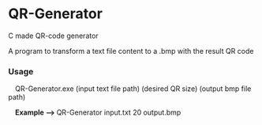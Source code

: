 # QR-Generator
C made QR-code generator

A program to transform a text file content to a .bmp with the result QR code

<h3><strong>Usage</strong></h3>

&emsp;QR-Generator.exe (input text file path) (desired QR size) (output bmp file path)

&emsp;<strong>Example --> </strong> QR-Generator input.txt 20 output.bmp
